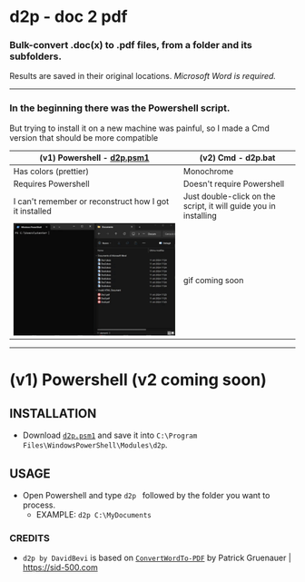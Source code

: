 # d2p - doc 2 pdf
### Bulk-convert .doc(x) to .pdf files, from a folder and its subfolders.
Results are saved in their original locations. *Microsoft Word is required.*

-----

### In the beginning there was the Powershell script.
But trying to install it on a new machine was painful, so I made a Cmd version that should be more compatible

| (v1) Powershell - [d2p.psm1](https://github.com/DavidBevi/d2p/releases/download/v1/d2p.psm1) | (v2) Cmd - d2p.bat |
|-|-|
| Has colors (prettier)| Monochrome|
| Requires Powershell| Doesn't require Powershell|
| I can't remember or reconstruct how I got it installed| Just double-click on the script, it will guide you in installing|
|![image](https://github.com/DavidBevi/d2p/blob/main/2dp_demo.gif?raw=true)| gif coming soon |

-----

# (v1) Powershell (v2 coming soon)

## INSTALLATION
- Download [`d2p.psm1`](https://github.com/DavidBevi/d2p/releases/download/v1/d2p.psm1) and save it into `C:\Program Files\WindowsPowerShell\Modules\d2p`.

## USAGE
- Open Powershell and type `d2p ` followed by the folder you want to process.
  - EXAMPLE: `d2p C:\MyDocuments`

### CREDITS 
- `d2p by DavidBevi` is based on [`ConvertWordTo-PDF`](https://sid-500.com/2020/10/20/powershell-convert-word-documentes-to-pdf-documents/) by Patrick Gruenauer | https://sid-500.com
